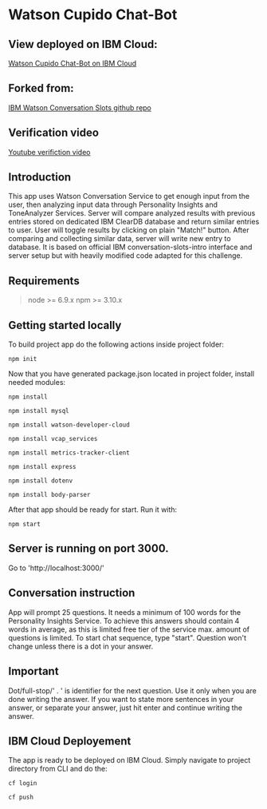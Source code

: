 # Watson Cupido Chat-Bot

## View deployed on IBM Cloud: 
[Watson Cupido Chat-Bot on IBM Cloud](http://watson-cupido-chat-bot-unclustering-feverishness.eu-gb.mybluemix.net/)

## Forked from:
[IBM Watson Conversation Slots github repo](https://github.com/IBM/watson-conversation-slots-intro)

## Verification video
[Youtube verifiction video](https://youtu.be/g9qKx04H0zg)

## Introduction

This app uses Watson Conversation Service to get enough input from the user, then analyzing input data through Personality Insights and ToneAnalyzer Services. 
Server will compare analyzed results with previous entries stored on dedicated IBM ClearDB database and return similar entries to user. 
User will toggle results by clicking on plain "Match!" button.
After comparing and collecting similar data, server will write new entry to database.
It is based on official IBM conversation-slots-intro interface and server setup but with heavily modified code adapted for this challenge.

## Requirements

>node >= 6.9.x
>npm  >= 3.10.x

## Getting started locally


To build project app do the following actions inside project folder:

```
npm init
```
Now that you have generated package.json located in project folder, install needed modules:

```
npm install
```

```
npm install mysql
```

```
npm install watson-developer-cloud
```

```
npm install vcap_services
```

```
npm install metrics-tracker-client
```


```
npm install express
```

```
npm install dotenv
```

```
npm install body-parser
```

After that app should be ready for start. Run it with:

```
npm start
```
## Server is running on port 3000.
Go to 'http://localhost:3000/'

## Conversation instruction

App will prompt 25 questions. It needs a minimum of 100 words for the Personality Insights Service. 
To achieve this answers should contain 4 words in average, as this is limited free tier of the service max. amount of questions is limited. 
To start chat sequence, type "start".
Question won't change unless there is a dot in your answer.

## Important
Dot/full-stop/' . ' is identifier for the next question. Use it only when you are done writing the answer. 
If you want to state more sentences in your answer, or separate your answer, just hit enter and continue writing the answer. 

## IBM Cloud Deployement
The app is ready to be deployed on IBM Cloud.
Simply navigate to project directory from CLI and do the:
```
cf login
```
```
cf push
```



